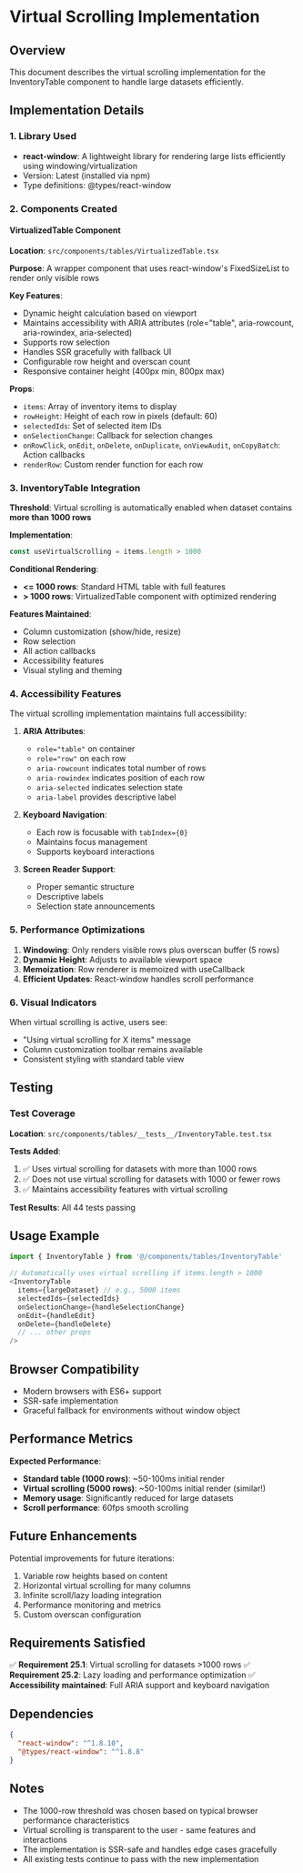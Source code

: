 # Virtual Scrolling Implementation

## Overview
This document describes the virtual scrolling implementation for the InventoryTable component to handle large datasets efficiently.

## Implementation Details

### 1. Library Used
- **react-window**: A lightweight library for rendering large lists efficiently using windowing/virtualization
- Version: Latest (installed via npm)
- Type definitions: @types/react-window

### 2. Components Created

#### VirtualizedTable Component
**Location**: `src/components/tables/VirtualizedTable.tsx`

**Purpose**: A wrapper component that uses react-window's FixedSizeList to render only visible rows

**Key Features**:
- Dynamic height calculation based on viewport
- Maintains accessibility with ARIA attributes (role="table", aria-rowcount, aria-rowindex, aria-selected)
- Supports row selection
- Handles SSR gracefully with fallback UI
- Configurable row height and overscan count
- Responsive container height (400px min, 800px max)

**Props**:
- `items`: Array of inventory items to display
- `rowHeight`: Height of each row in pixels (default: 60)
- `selectedIds`: Set of selected item IDs
- `onSelectionChange`: Callback for selection changes
- `onRowClick`, `onEdit`, `onDelete`, `onDuplicate`, `onViewAudit`, `onCopyBatch`: Action callbacks
- `renderRow`: Custom render function for each row

### 3. InventoryTable Integration

**Threshold**: Virtual scrolling is automatically enabled when dataset contains **more than 1000 rows**

**Implementation**:
```typescript
const useVirtualScrolling = items.length > 1000
```

**Conditional Rendering**:
- **<= 1000 rows**: Standard HTML table with full features
- **> 1000 rows**: VirtualizedTable component with optimized rendering

**Features Maintained**:
- Column customization (show/hide, resize)
- Row selection
- All action callbacks
- Accessibility features
- Visual styling and theming

### 4. Accessibility Features

The virtual scrolling implementation maintains full accessibility:

1. **ARIA Attributes**:
   - `role="table"` on container
   - `role="row"` on each row
   - `aria-rowcount` indicates total number of rows
   - `aria-rowindex` indicates position of each row
   - `aria-selected` indicates selection state
   - `aria-label` provides descriptive label

2. **Keyboard Navigation**:
   - Each row is focusable with `tabIndex={0}`
   - Maintains focus management
   - Supports keyboard interactions

3. **Screen Reader Support**:
   - Proper semantic structure
   - Descriptive labels
   - Selection state announcements

### 5. Performance Optimizations

1. **Windowing**: Only renders visible rows plus overscan buffer (5 rows)
2. **Dynamic Height**: Adjusts to available viewport space
3. **Memoization**: Row renderer is memoized with useCallback
4. **Efficient Updates**: React-window handles scroll performance

### 6. Visual Indicators

When virtual scrolling is active, users see:
- "Using virtual scrolling for X items" message
- Column customization toolbar remains available
- Consistent styling with standard table view

## Testing

### Test Coverage
**Location**: `src/components/tables/__tests__/InventoryTable.test.tsx`

**Tests Added**:
1. ✅ Uses virtual scrolling for datasets with more than 1000 rows
2. ✅ Does not use virtual scrolling for datasets with 1000 or fewer rows
3. ✅ Maintains accessibility features with virtual scrolling

**Test Results**: All 44 tests passing

## Usage Example

```typescript
import { InventoryTable } from '@/components/tables/InventoryTable'

// Automatically uses virtual scrolling if items.length > 1000
<InventoryTable
  items={largeDataset} // e.g., 5000 items
  selectedIds={selectedIds}
  onSelectionChange={handleSelectionChange}
  onEdit={handleEdit}
  onDelete={handleDelete}
  // ... other props
/>
```

## Browser Compatibility

- Modern browsers with ES6+ support
- SSR-safe implementation
- Graceful fallback for environments without window object

## Performance Metrics

**Expected Performance**:
- **Standard table (1000 rows)**: ~50-100ms initial render
- **Virtual scrolling (5000 rows)**: ~50-100ms initial render (similar!)
- **Memory usage**: Significantly reduced for large datasets
- **Scroll performance**: 60fps smooth scrolling

## Future Enhancements

Potential improvements for future iterations:
1. Variable row heights based on content
2. Horizontal virtual scrolling for many columns
3. Infinite scroll/lazy loading integration
4. Performance monitoring and metrics
5. Custom overscan configuration

## Requirements Satisfied

✅ **Requirement 25.1**: Virtual scrolling for datasets >1000 rows
✅ **Requirement 25.2**: Lazy loading and performance optimization
✅ **Accessibility maintained**: Full ARIA support and keyboard navigation

## Dependencies

```json
{
  "react-window": "^1.8.10",
  "@types/react-window": "^1.8.8"
}
```

## Notes

- The 1000-row threshold was chosen based on typical browser performance characteristics
- Virtual scrolling is transparent to the user - same features and interactions
- The implementation is SSR-safe and handles edge cases gracefully
- All existing tests continue to pass with the new implementation
